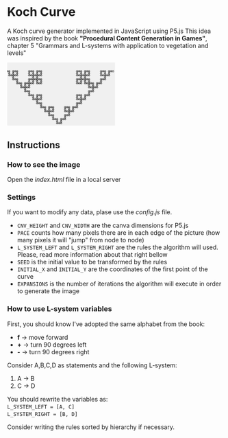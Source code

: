 # Koch Curve
<p> A Koch curve generator implemented in JavaScript using P5.js
This idea was inspired by the book <b>"Procedural Content Generation in Games"</b>, chapter 5 "Grammars and L-systems with application to vegetation and levels"
</p>
<img src="img/img1.png" width="50%">

## Instructions
### How to see the image
Open the *index.html* file in a local server

### Settings
If you want to modify any data, plase use the *config.js* file.

- `CNV_HEIGHT` and `CNV_WIDTH` are the canva dimensions for P5.js
- `PACE` counts how many pixels there are in each edge of the picture (how many pixels it will "jump" from node to node)
- `L_SYSTEM_LEFT` and `L_SYSTEM_RIGHT` are the rules the algorithm will used. Please, read more information about that right bellow
- `SEED` is the initial value to be transformed by the rules
- `INITIAL_X` and `INITIAL_Y` are the coordinates of the first point of the curve
- `EXPANSIONS` is the number of iterations the algorithm will execute in order to generate the image

### How to use L-system variables
First, you should know I've adopted the same alphabet from the book:
- **f** -> move forward
- **+** -> turn 90 degrees left
- **-** -> turn 90 degrees right

Consider A,B,C,D as statements and the following L-system:
1. A -> B
2. C -> D

You should rewrite the variables as:<br>
`L_SYSTEM_LEFT = [A, C]` <br>
`L_SYSTEM_RIGHT = [B, D]`

<p>Consider writing the rules sorted by hierarchy if necessary.</p>

